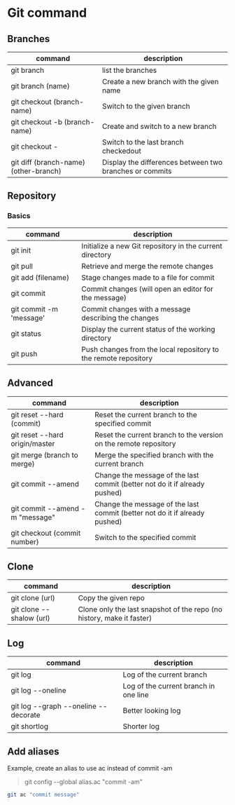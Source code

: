 # Git command

## Branches

| command                               | description                                             |
|---------------------------------------|---------------------------------------------------------|
| git branch                            | list the branches                                       |
| git branch (name)                     | Create a new branch with the given name                 |
| git checkout (branch-name)            | Switch to the given branch                              |
| git checkout -b (branch-name)         | Create and switch to a new branch                       |
| git checkout -                        | Switch to the last branch checkedout                    |
| git diff (branch-name) (other-branch) | Display the differences between two branches or commits |

## Repository

### Basics

| command                 | description                                                     |
|-------------------------|-----------------------------------------------------------------|
| git init                | Initialize a new Git repository in the current directory        |
| git pull                | Retrieve and merge the remote changes                           |
| git add (filename)      | Stage changes made to a file for commit                         |
| git commit              | Commit changes (will open an editor for the message)            |
| git commit -m 'message' | Commit changes with a message describing the changes            |
| git status              | Display the current status of the working directory             |
| git push                | Push changes from the local repository to the remote repository |

## Advanced

| command                         | description                                                                |
|---------------------------------|----------------------------------------------------------------------------|
| git reset --hard (commit)       | Reset the current branch to the specified commit                           |
| git reset --hard origin/master  | Reset the current branch to the version on the remote repository           |
| git merge (branch to merge)     | Merge the specified branch with the current branch                         |
| git commit --amend              | Change the message of the last commit (better not do it if already pushed) |
| git commit --amend -m "message" | Change the message of the last commit (better not do it if already pushed) |
| git checkout (commit number)    | Switch to the specified commit                                             |

## Clone

| command                  | description                                                           |
|--------------------------|-----------------------------------------------------------------------|
| git clone (url)          | Copy the given repo                                                   |
| git clone --shalow (url) | Clone only the last snapshot of the repo (no history, make it faster) |

## Log

| command                              | description                           |
|--------------------------------------|---------------------------------------|
| git log                              | Log of the current branch             |
| git log --oneline                    | Log of the current branch in one line |
| git log --graph --oneline --decorate | Better looking log                    |
| git shortlog                         | Shorter log                           |


## Add aliases

Example, create an alias to use ac instead of commit -am
> git config --global alias.ac "commit -am"

```bash
git ac "commit message"
```
